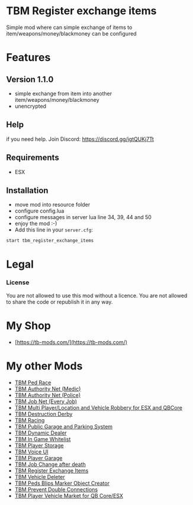 # TBM Register exchange items
Simple mod where can simple exchange of items to item/weapons/money/blackmoney can be configured

# Features

## Version 1.1.0 

- simple exchange from item into another item/weapons/money/blackmoney
- unencrypted

## Help
if you need help. Join Discord: https://discord.gg/jgtQUKj7Tt

## Requirements
- ESX

## Installation

- move mod into resource folder
- configure config.lua
- configure messages in server lua line 34, 39, 44 and 50
- enjoy the mod :-)
- Add this line in your `server.cfg`:
```
start tbm_register_exchange_items
```

# Legal
### License
You are not allowed to use this mod without a licence. You are not allowed to share the code or republish it in any way. 

# My Shop

* [https://tb-mods.com/](https://tb-mods.com/)


# My other Mods

* [TBM Ped Race](https://forum.cfx.re/t/tbm-ped-race-like-a-horse-race/4935189)
* [TBM Authority Net (Medic)](https://forum.cfx.re/t/tbm-authority-net-for-medic/4946999)
* [TBM Authority Net (Police)](https://forum.cfx.re/t/tbm-authority-net-police/4895485)
* [TBM Job Net (Every Job)](https://forum.cfx.re/t/tbm-job-net-with-integrated-bonus-system/4906476)
* [TBM Multi Player/Location and Vehicle Robbery for ESX and QBCore](https://forum.cfx.re/t/tbm-multi-player-location-and-vehicle-robbery-for-esx-and-qbcore/4817636)
* [TBM Destruction Derby](https://forum.cfx.re/t/tbm-destruction-derby/4789138)
* [TBM Racing](https://forum.cfx.re/t/esx-paid-tbm-racing/4729734)
* [TBM Public Garage and Parking System](https://forum.cfx.re/t/tbm-public-garage-and-parking-system/4784269)
* [TBM Dynamic Dealer](https://forum.cfx.re/t/paid-esx-dynamic-dealer/4374166)
* [TBM In Game Whitelist](https://forum.cfx.re/t/paid-ingamewhitelist/4373808)
* [TBM Player Storage](https://forum.cfx.re/t/paid-esx-tbm-player-storage/4762262)
* [TBM Voice UI](https://forum.cfx.re/t/tbm-voice-ui/4774657)
* [TBM Player Garage](https://forum.cfx.re/t/esx-tbm-player-garage/4778785)
* [TBM Job Change after death](https://forum.cfx.re/t/tbm-job-change-after-death/4811280)
* [TBM Register Exchange Items](https://forum.cfx.re/t/tbm-register-exchange-items/4828934)
* [TBM Vehicle Deleter](https://forum.cfx.re/t/tbm-vehicle-deleter/4852630)
* [TBM Peds Blips Marker Object Creator](https://forum.cfx.re/t/tbm-peds-blips-marker-object-creator/4852644)
* [TBM Prevent Double Connections](https://forum.cfx.re/t/tbm-prevent-double-connections/4863062)
* [TBM Player Vehicle Market for QB Core/ESX](https://forum.cfx.re/t/tbm-player-vehicle-market-for-qb-core-an-esx/4900718)

